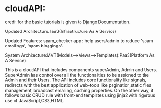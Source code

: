 # cloudAPI:

credit for the basic tutorials is given to Django Documentation.

Updated Architecture: IaaS(Infrastructure As A Service)

Updated Features: spam_checker app : help users/admin to reduce 'spam emailings', 'spam bloggings'.

System Architecture:MVT(Models-->Views-->Templates):PaaS(Platform As A Service)

This is a cloudAPI that includes components superAdmin, Admin and Users. SuperAdmin has control over all the functionalities to be assigned to the Admin and their Users.
The API includes core functionality like signals, redirects with the best application of web-tools like pagination,static files management, broadcast emailing, caching properties.
On the other way, it follows basic CRUD rule with front-end templates using jinja2 with rigorous use of JavaScript,CSS,HTML.
